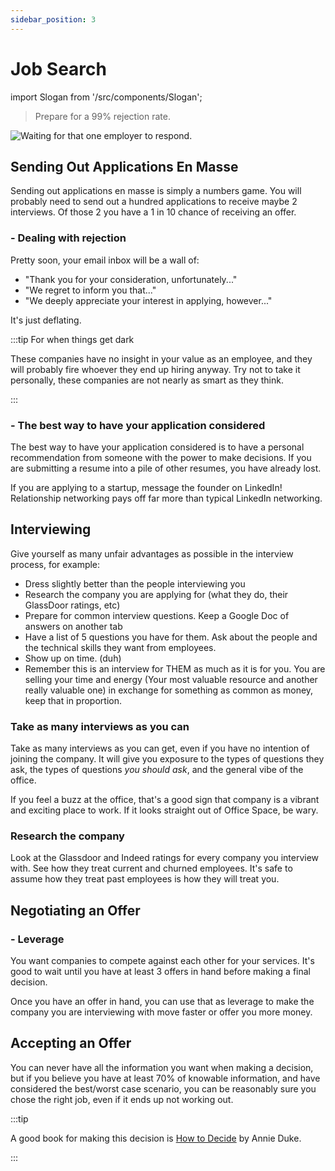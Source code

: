 ```yaml
---
sidebar_position: 3
---
```


# Job Search

import Slogan from '/src/components/Slogan';

>Prepare for a 99% rejection rate.

![Waiting for that one employer to respond.](/img/meme-employer-response-time.svg)

## Sending Out Applications En Masse

Sending out applications en masse is simply a numbers game. You will probably need to send out a hundred applications to receive maybe 2 interviews. Of those 2 you have a 1 in 10 chance of receiving an offer. 

### - Dealing with rejection

Pretty soon, your email inbox will be a wall of: 
- "Thank you for your consideration, unfortunately..."
- "We regret to inform you that..."
- "We deeply appreciate your interest in applying, however..."

It's just deflating.

:::tip For when things get dark

These companies have no insight in your value as an employee, and they will probably fire whoever they end up hiring anyway. Try not to take it personally, these companies are not nearly as smart as they think.

:::

### - The best way to have your application considered

The best way to have your application considered is to have a personal recommendation from someone with the power to make decisions. If you are submitting a resume into a pile of other resumes, you have already lost.

If you are applying to a startup, message the founder on LinkedIn! Relationship networking pays off far more than typical LinkedIn networking.

## Interviewing

Give yourself as many unfair advantages as possible in the interview process, for example:

- Dress slightly better than the people interviewing you
- Research the company you are applying for (what they do, their GlassDoor ratings, etc)
- Prepare for common interview questions. Keep a Google Doc of answers on another tab
- Have a list of 5 questions you have for them. Ask about the people and the technical skills they want from employees.
- Show up on time. (duh)
- Remember this is an interview for THEM as much as it is for you. You are selling your time and energy (Your most valuable resource and another really valuable one) in exchange for something as common as money, keep that in proportion.

### Take as many interviews as you can

Take as many interviews as you can get, even if you have no intention of joining the company. It will give you exposure to the types of questions they ask, the types of questions *you should ask*, and the general vibe of the office.

If you feel a buzz at the office, that's a good sign that company is a vibrant and exciting place to work. If it looks straight out of Office Space, be wary.

### Research the company

Look at the Glassdoor and Indeed ratings for every company you interview with. See how they treat current and churned employees. It's safe to assume how they treat past employees is how they will treat you.

## Negotiating an Offer

### - Leverage

You want companies to compete against each other for your services. It's good to wait until you have at least 3 offers in hand before making a final decision.

Once you have an offer in hand, you can use that as leverage to make the company you are interviewing with move faster or offer you more money. 

## Accepting an Offer

You can never have all the information you want when making a decision, but if you believe you have at least 70% of knowable information, and have considered the best/worst case scenario, you can be reasonably sure you chose the right job, even if it ends up not working out.

:::tip

A good book for making this decision is [How to Decide](https://www.amazon.com/How-Decide-Simple-Making-Choices-ebook/dp/B07TRJB3S3) by Annie Duke.

:::

<Slogan/>